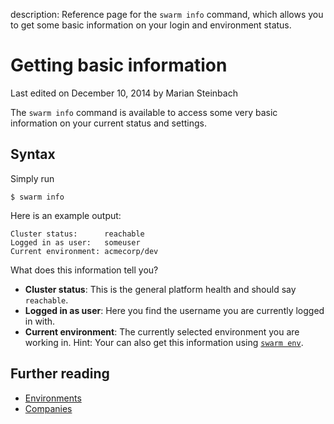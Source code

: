 description: Reference page for the `swarm info` command, which allows you to get some basic information on your login and environment status.

# Getting basic information

<p class="lastmod">Last edited on December 10, 2014 by Marian Steinbach</p>

The `swarm info` command is available to access some very basic information on your current status and settings.

## Syntax

Simply run

    $ swarm info

Here is an example output:

    Cluster status:      reachable
    Logged in as user:   someuser
    Current environment: acmecorp/dev

What does this information tell you?

* __Cluster status__: This is the general platform health and should say `reachable`.
* __Logged in as user__: Here you find the username you are currently logged in with.
* __Current environment__: The currently selected environment you are working in. Hint: Your can also get this information using [`swarm env`](../env/).

## Further reading

* [Environments](../env/)
* [Companies](../companies/)
